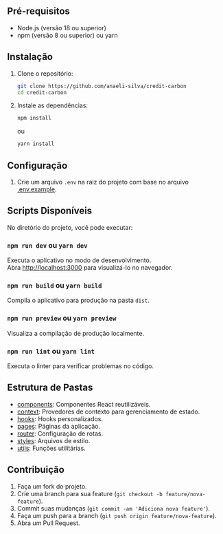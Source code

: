 
## Pré-requisitos

- Node.js (versão 18 ou superior)
- npm (versão 8 ou superior) ou yarn

## Instalação

1. Clone o repositório:

    ```sh
    git clone https://github.com/anaeli-silva/credit-carbon
    cd credit-carbon
    ```

2. Instale as dependências:

    ```sh
    npm install
    ```

    ou

    ```sh
    yarn install
    ```

## Configuração

1. Crie um arquivo `.env` na raiz do projeto com base no arquivo [.env.example](.env.example).

## Scripts Disponíveis

No diretório do projeto, você pode executar:

### `npm run dev` ou `yarn dev`

Executa o aplicativo no modo de desenvolvimento.\
Abra [http://localhost:3000](http://localhost:5173) para visualizá-lo no navegador.

### `npm run build` ou `yarn build`

Compila o aplicativo para produção na pasta `dist`.

### `npm run preview` ou `yarn preview`

Visualiza a compilação de produção localmente.

### `npm run lint` ou `yarn lint`

Executa o linter para verificar problemas no código.

## Estrutura de Pastas

- [components](./src/components/): Componentes React reutilizáveis.
- [context](./src/context/): Provedores de contexto para gerenciamento de estado.
- [hooks](./src/hooks/): Hooks personalizados.
- [pages](./src/pages/): Páginas da aplicação.
- [router](./src/router/): Configuração de rotas.
- [styles](./src/styles/): Arquivos de estilo.
- [utils](./src/utils/): Funções utilitárias.

## Contribuição

1. Faça um fork do projeto.
2. Crie uma branch para sua feature (`git checkout -b feature/nova-feature`).
3. Commit suas mudanças (`git commit -am 'Adiciona nova feature'`).
4. Faça um push para a branch (`git push origin feature/nova-feature`).
5. Abra um Pull Request.